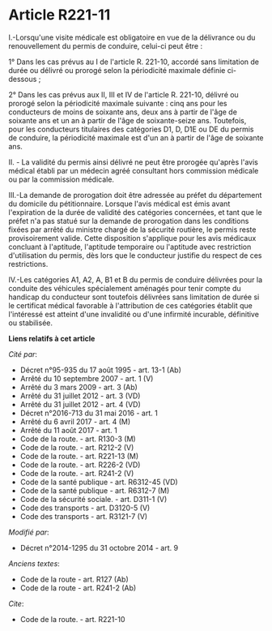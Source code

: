 # Article R221-11

I.-Lorsqu'une visite médicale est obligatoire en vue de la délivrance ou du renouvellement du permis de conduire, celui-ci
peut être : 

1° Dans les cas prévus au I de l'article R. 221-10, accordé sans limitation de durée ou délivré ou prorogé selon la
périodicité maximale définie ci-dessous ; 

2° Dans les cas prévus aux II, III et IV de l'article R. 221-10, délivré ou prorogé selon la périodicité maximale suivante :
cinq ans pour les conducteurs de moins de soixante ans, deux ans à partir de l'âge de soixante ans et un an à partir de l'âge
de soixante-seize ans. Toutefois, pour les conducteurs titulaires des catégories D1, D, D1E ou DE du permis de conduire, la
périodicité maximale est d'un an à partir de l'âge de soixante ans. 

II. - La validité du permis ainsi délivré ne peut être prorogée qu'après l'avis médical établi par un médecin agréé
consultant hors commission médicale ou par la commission médicale. 

III.-La demande de prorogation doit être adressée au préfet du département du domicile du pétitionnaire. Lorsque l'avis
médical est émis avant l'expiration de la durée de validité des catégories concernées, et tant que le préfet n'a pas statué
sur la demande de prorogation dans les conditions fixées par arrêté du ministre chargé de la sécurité routière, le permis
reste provisoirement valide. Cette disposition s'applique pour les avis médicaux concluant à l'aptitude, l'aptitude
temporaire ou l'aptitude avec restriction d'utilisation du permis, dès lors que le conducteur justifie du respect de ces
restrictions. 

IV.-Les catégories A1, A2, A, B1 et B du permis de conduire délivrées pour la conduite des véhicules spécialement aménagés
pour tenir compte du handicap du conducteur sont toutefois délivrées sans limitation de durée si le certificat médical
favorable à l'attribution de ces catégories établit que l'intéressé est atteint d'une invalidité ou d'une infirmité
incurable, définitive ou stabilisée.

**Liens relatifs à cet article**

_Cité par_:

  - Décret n°95-935 du 17 août 1995 - art. 13-1 (Ab)
  - Arrêté du 10 septembre 2007 - art. 1 (V)
  - Arrêté du 3 mars 2009 - art. 3 (Ab)
  - Arrêté du 31 juillet 2012 - art. 3 (VD)
  - Arrêté du 31 juillet 2012 - art. 4 (VD)
  - Décret n°2016-713 du 31 mai 2016 - art. 1
  - Arrêté du 6 avril 2017 - art. 4 (M)
  - Arrêté du 11 août 2017 - art. 1
  - Code de la route. - art. R130-3 (M)
  - Code de la route. - art. R212-2 (V)
  - Code de la route. - art. R221-13 (M)
  - Code de la route. - art. R226-2 (VD)
  - Code de la route. - art. R241-2 (V)
  - Code de la santé publique - art. R6312-45 (VD)
  - Code de la santé publique - art. R6312-7 (M)
  - Code de la sécurité sociale. - art. D311-1 (V)
  - Code des transports - art. D3120-5 (V)
  - Code des transports - art. R3121-7 (V)

_Modifié par_:

  - Décret n°2014-1295 du 31 octobre 2014 - art. 9

_Anciens textes_:

  - Code de la route - art. R127 (Ab)
  - Code de la route - art. R241-2 (Ab)

_Cite_:

  - Code de la route. - art. R221-10
